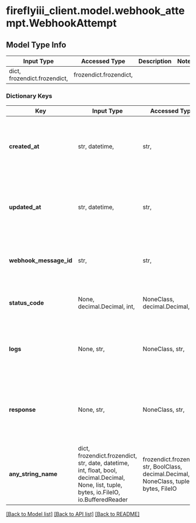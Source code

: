 # fireflyiii_client.model.webhook_attempt.WebhookAttempt

## Model Type Info
Input Type | Accessed Type | Description | Notes
------------ | ------------- | ------------- | -------------
dict, frozendict.frozendict,  | frozendict.frozendict,  |  | 

### Dictionary Keys
Key | Input Type | Accessed Type | Description | Notes
------------ | ------------- | ------------- | ------------- | -------------
**created_at** | str, datetime,  | str,  |  | [optional] value must conform to RFC-3339 date-time
**updated_at** | str, datetime,  | str,  |  | [optional] value must conform to RFC-3339 date-time
**webhook_message_id** | str,  | str,  | The ID of the webhook message this attempt belongs to. | [optional] 
**status_code** | None, decimal.Decimal, int,  | NoneClass, decimal.Decimal,  | The HTTP status code of the error, if any. | [optional] value must be a 32 bit integer
**logs** | None, str,  | NoneClass, str,  | Internal log for this attempt. May contain sensitive user data. | [optional] 
**response** | None, str,  | NoneClass, str,  | Webhook receiver response for this attempt, if any. May contain sensitive user data. | [optional] 
**any_string_name** | dict, frozendict.frozendict, str, date, datetime, int, float, bool, decimal.Decimal, None, list, tuple, bytes, io.FileIO, io.BufferedReader | frozendict.frozendict, str, BoolClass, decimal.Decimal, NoneClass, tuple, bytes, FileIO | any string name can be used but the value must be the correct type | [optional]

[[Back to Model list]](../../README.md#documentation-for-models) [[Back to API list]](../../README.md#documentation-for-api-endpoints) [[Back to README]](../../README.md)

